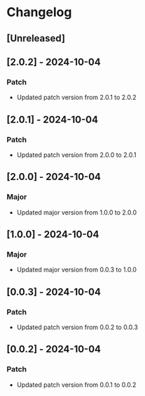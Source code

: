 # Changelog

## [Unreleased]

## [2.0.2] - 2024-10-04
### Patch
- Updated patch version from 2.0.1 to 2.0.2

## [2.0.1] - 2024-10-04
### Patch
- Updated patch version from 2.0.0 to 2.0.1

## [2.0.0] - 2024-10-04
### Major
- Updated major version from 1.0.0 to 2.0.0

## [1.0.0] - 2024-10-04
### Major
- Updated major version from 0.0.3 to 1.0.0

## [0.0.3] - 2024-10-04
### Patch
- Updated patch version from 0.0.2 to 0.0.3

## [0.0.2] - 2024-10-04
### Patch
- Updated patch version from 0.0.1 to 0.0.2
